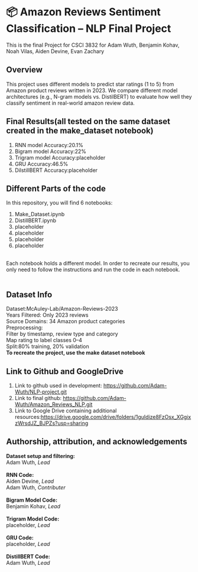 # 📦 Amazon Reviews Sentiment Classification – NLP Final Project
This is the final Project for CSCI 3832 for Adam Wuth, Benjamin Kohav, Noah Vilas, Aiden Devine, Evan Zachary

## Overview
This project uses different models to predict star ratings (1 to 5) from Amazon product reviews written in 2023. We compare different model architectures (e.g., N-gram models vs. DistilBERT) to evaluate how well they classify sentiment in real-world amazon review data.



## Final Results(all tested on the same dataset created in the make_dataset notebook)
1. RNN model Accuracy:20.1%
2.  Bigram model Accuracy:22%
3.  Trigram model Accuracy:placeholder
4. GRU Accuracy:46.5%
5. DilstillBERT Accuracy:placeholder
## Different Parts of the code
In this repository, you will find 6 notebooks:
1. Make_Dataset.ipynb
2. DistillBERT.ipynb
3. placeholder
4. placeholder
5. placeholder
6. placeholder
<br/>
Each notebook holds a different model. In order to recreate our results, you only need to follow the instructions and run the code in each notebook.<br/>
<br/>

## Dataset Info
Dataset:McAuley-Lab/Amazon-Reviews-2023<br/>
Years Filtered: Only 2023 reviews<br/>
Source Domains: 34 Amazon product categories<br/>
Preprocessing:<br/>
Filter by timestamp, review type and category<br/>
Map rating to label classes 0–4<br/>
Split:80% training, 20% validation<br/>
**To recreate the project, use the make dataset notebook**<br/>

## Link to Github and GoogleDrive
1. Link to github used in development: https://github.com/Adam-Wuth/NLP-project.git<br/>
2. Link to final github: https://github.com/Adam-Wuth/Amazon_Reviews_NLP.git<br/>
3. Link to Google Drive containing additional resources:https://drive.google.com/drive/folders/1guIdize8FzOsx_XGgixzWrsdJZ_BJPZs?usp=sharing<br/>

## Authorship, attribution, and acknowledgements
**Dataset setup and filtering:**<br/>
Adam Wuth, *Lead*<br/>
<br/>
**RNN Code:**<br/>
Aiden Devine, *Lead*<br/>
Adam Wuth, *Contributer*<br/>
<br/>
**Bigram Model Code:**<br/>
Benjamin Kohav, *Lead*<br/>
<br/>
**Trigram Model Code:**<br/>
placeholder, *Lead*<br/>
<br/>
**GRU Code:**<br/>
placeholder, *Lead*<br/>
<br/>
**DistillBERT Code:**<br/>
Adam Wuth, *Lead*<br/>
<br/>
